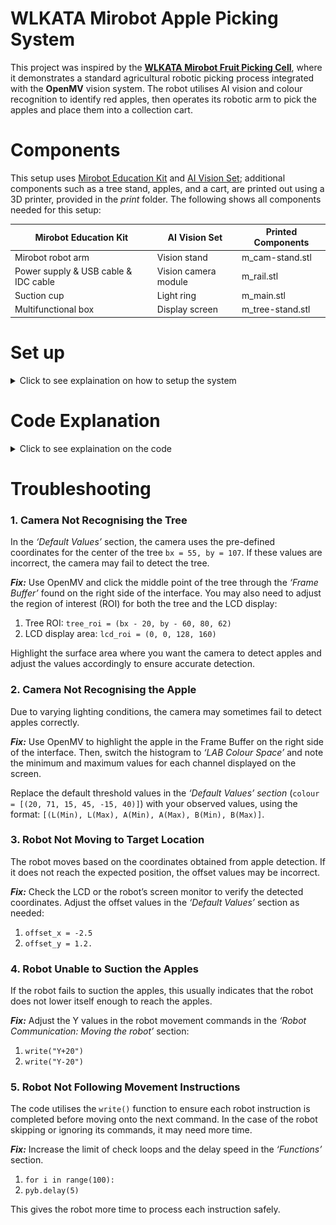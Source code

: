 # WLKATA Mirobot Apple Picking System
This project was inspired by the __[WLKATA Mirobot Fruit Picking Cell](https://www.wlkata.com/products/wlkata-mirobot-fruit-picking-cell-ai-vision-smart-farming-training-solution?srsltid=AfmBOoqAc8YDDn7FQlc3SLJ9pG7SN-iGf-ZfR0vqHMXYsWzJBoCJjYRc)__, where it demonstrates a standard agricultural robotic picking process integrated with the __OpenMV__ vision system. The robot utilises AI vision and colour recognition to identify red apples, then operates its robotic arm to pick the apples and place them into a collection cart.

# Components
This setup uses [Mirobot Education Kit](https://www.wlkata.com/products/wlkata-best-6-axis-stem-educational-robot-arm-kit) and [AI Vision Set](https://www.wlkata.com/products/wlkata-ai-vision-set); additional components such as a tree stand, apples, and a cart, are printed out using a 3D printer, provided in the _print_ folder. The following shows all components needed for this setup:

| Mirobot Education Kit | AI Vision Set | Printed Components |
| --------------------- | ------------- | ------------------ |
| Mirobot robot arm | Vision stand | m_cam-stand.stl
| Power supply & USB cable & IDC cable | Vision camera module | m_rail.stl
| Suction cup | Light ring | m_main.stl
| Multifunctional box | Display screen | m_tree-stand.stl

# Set up
<details>
  <summary>Click to see explaination on how to setup the system</summary>

  #### 1. Camera stand - m_cam-stand.stl <br>
  For this setup, the vision module should be mounted sideways instead of the default top-down configuration. Mount the camera stand on the side without the flange. Secure the vision stand, followed by the light ring. Ensure both components are centered to the apples to provide proper alignment during operation. <br>
![cam-stand](https://github.com/SUTAMPU/wlkata-apple-picking/blob/main/setup/cam-stand.jpg?raw=true)

  #### 2. Rail - m_rail.stl <br>
  Attach the rail to the calibration board. The placement is flexible; in our setup, it is positioned at the edge. If a different location is desired, the corresponding adjustments can be made directly in the code. <br>
![rail](https://github.com/SUTAMPU/wlkata-apple-picking/blob/main/setup/rail.jpg?raw=true)

  #### 3. Tree and Apples - m_main.stl <br>
  To attach the apples securely to the tree, use magnet tape. Place the tape around the perimeter of each apple and on the tree at positions matching the apples’ size. This allows the apple to be easily attached and removed during the picking process. <br>
![main](https://github.com/SUTAMPU/wlkata-apple-picking/blob/main/setup/main.jpg?raw=true)

  #### 4. Tree stand - m_tree-stand.stl <br>
  Use the flange as a guide for positioning the curved sections of the stand. Begin by attaching the base, securing the clip and locking the assembly in place as illustrated. <br>
![tree-stand](https://github.com/SUTAMPU/wlkata-apple-picking/blob/main/setup/tree-stand.jpg?raw=true)

_Once you have completed the assembly, it should come together like this:_ <br>
![setup-3d](https://github.com/SUTAMPU/wlkata-apple-picking/blob/main/setup/setup-3d.jpg?raw=true)
![setup](https://github.com/SUTAMPU/wlkata-apple-picking/blob/main/setup/setup.jpg?raw=true)
</details>

# Code Explanation
<details>
  <summary>Click to see explaination on the code</summary>

  ### Imports and Initialisations
  Before running the system, necessary modules must be imported: 
  - `sensor` controls the camera sensor.
  - `display` manages the LCD screen.
  - `pyb` handles communication between the OpenMV and robotic arm.
	The camera settings must also be configured during this stage to ensure reliable detection.
  ```
  import sensor, pyb, display
  from pyb import UART

  uart = UART(3, 115200)
  
  sensor.reset()
  sensor.set_pixformat(sensor.RGB565) 
  sensor.skip_frames                  
  sensor.set_auto_gain(False)         
  sensor.set_auto_whitebal(False)     
  
  sensor.set_framesize(sensor.LCD)
  sensor.skip_frames(time=2000)
  lcd = display.SPIDisplay()
  ```

  ### Functions
  Functions are used to organise the code and perform a specific repetitive task. In this project, two functions are created:
  - `write(command, wait=True)` sends a command to the robot through UART and, if specified, waits for the robot to finish its movement before sending another command.
  - `linear_regression(x, y)` to convert camera coordinates into robot position coordinates.<br>

The function `write()` streamlines communication with the robotic arm. Instead of relying on `pyb.delay(1000)`, which is inconsistent (too long or too short), `write()` directly checks the robot’s responses to ensure each command is completed before the next is sent. It also eliminates the need to write `\n` after every command, making it more readable.
```
def write(command, wait = True):
uart.write(command + "\n")
if wait == True:
    inBytes = b''
    for i in range(100):            
        while uart.any() > 0:
            inBytes += uart.read()
        if b'>' in inBytes:
            break
        pyb.delay(5)
```
  Having the function `linear_regression()` makes it easier to debug in the case of the robot moving to the wrong coordinates. This function can be used to test the robot manually with known inputs and see if it gives out the expected output. Since we are using linear regression twice, it is cleaner to write the logic once.
  ```
  def linear_regression(x, y):
  n = len(x)
  sx = sum(x)
  sy = sum(y)
  sx2 = sum(x[i]**2 for i in range(n))
  sxsy = sum(x[i] * y[i] for i in range(n))
  
  m = (n * sxsy - sx * sy) / (n * sx2 - sx**2)
  b = (sy - m * sx) / n
  return m, b
  ```
  ### Default Values
  Specific parameters are configured to ensure smooth and accurate operation. By providing a reliable baseline, the system is able to ensure consistent behaviour across multiple attempts. It also simplifies troubleshooting as it will always be attributed to dynamic inputs rather than the systems’ initialisation. <br>

  | Functions | Code |
  | --------- | ---- |
  | Tree center coordinates | `bx = 55`<br>`by = 107` |
  | Colour thresholds | `colour = [(20, 71, 15, 45, -15, 40)]` |
  | Region of Interest (ROI) | `tree_roi = (bx - 20, by - 60, 80, 62)`<br>`lcd_roi = (0, 0, 128, 160)` |
  
  The camera and robot do not share the same coordinate system. The camera detects objects in the x and y axes, while the robot moves along the x and z axes. To align them, we use calibration datasets to map camera pixel values to real robot positions. These mapping are then processed using linear regression to establish a mathematical relationship between the two coordinate systems.

This calibration ensures that when the camera detects an apple, the robot can correctly interpret its real world location and move towards the exact position: <br>

  | X-Axis Calibration | Z-Axis Calibration |
  | ------------------ | ------------------ |
  | `camera_x = [43, 61, 84, 80]` | `camera_y = [93, 105, 105, 100]` |
  | `robot_x = [197, 215, 231, 247]` | `robot_z = [126, 100, 132, 100]` |

  ### Linear Regressions
  Linear regression is a simple method used to model the relationship between a dependent variable and one or more independent variables. In this case, the linear relationship determines the correlation between the camera’s x and y coordinates and the robot’s x and z coordinates . This involves performing two separate linear regressions: 
  
  1. Mapping the camera’s _x-axis_ to the robot’s _x-axis_ <br>
  ![linear-x](https://github.com/SUTAMPU/wlkata-apple-picking/blob/main/calc/linear-x.jpg?raw=true)
  2. Mapping the camera’s _y-axis_ to the robot's _z-axis_ <br>
  ![linear-y](https://github.com/SUTAMPU/wlkata-apple-picking/blob/main/calc/linear-y.jpg?raw=true)

  The steps for performing linear regression are outlined below:
  | Calculation | Mathematical Process | Coding Process |
  | ----------- | -------------------- | -------------- |
  | Slope _m_ | (math) | `n = len(x)`<br>`sx = sum(x)`<br>`sy = sum(y)`<br>`sx2 = sum(xi**2 for xi in x)`<br>`sxsy = sum(x[i] * y[i] for i in range(n))`<br><br>`m = (n * sxsy - sx * sy) / (n * sx2 - sx**2)` |
  | Intercept _b_ | (math) | `b = (sy / n) - m * (sx / n)` |
  | Equation | (math) | `for i in range (n):`<br>`  robot_x_pos = b_x + m_x * x[i] + offset_x`<br>`  robot_z_pos = b_z + m_z * y[i] + offset_y` |
  
  Calibration values are the slope and intercept obtained from these regressions. They are crucial as they translate the camera coordinates into accurate robot coordinates. They ensure it moves accurately based on camera input. Without them, the robot may overshoot, undershoot, or move to completely wrong positions.
  
  ### Robot Commands
  Before allowing the robot to move on with detection, certain conditions must be met:
  1. Enable feedback communication so responses are tracked.
  2. Reset the robot to its home position.
  3. Set the movement mode to absolute positioning with linear motion commands _(assuming robot has been previously used)_.
  4. Switch off suction pump to ensure safe starting state.
  ```
  write("$40 = 1", False)
  write("$H")
  pyb.delay(8000)
  write("M20 G90 G00 F1000", False)
  write("M3S0")
  ```
  Once these conditions are satisfied, the robot performs the following workflow:<br>
  ![workflow](https://github.com/SUTAMPU/wlkata-apple-picking/blob/main/calc/workflow.jpg?raw=true)<br>
  
  The robot repeats this workflow until all apples have been collected, then returns to its home position to conclude the operation. The following shows how the robot should look like while collecting, suctioning, and placing apples into the cart.

  OpenMV uses UART _(Universal Asynchronous Receiver Transmitter)_ to directly communicate and exchange data between the computer and the robot. Below are common UART commands that correspond to __[Mirobot API functions](https://document.wlkata.com/?doc=/wlkata-mirobot-user-manual-platinum/)__ used in Wlkata Studio.
  | Functions | Mirobot API Command | UART Command |
  | --------- | ------------------- | ------------ |
  | Initialisation | `from mirobot`<br>`import MirobotAPI` | `uart = UART(3, 115200)` |
  | Homing | `api.home_simultaneous()` | `uart.write("$H\n")` |
  | Coordinate moving axis | `api.go_to_cartesian_lin(Motion.MOVJ, X, Y, Z, A, B, C)` | `uart.write("M20 G90 G1 X0 Y0 Z0\n")` |
  | Joint moving axis | `api.move_to_axis(MirobotJoint.Joint1, RevolveDirection.cw, 0)` | `uart.write("A0 B0 C0\n")` |
  | Open the suction cup | `api.suction_cup_on()` | `uart.write("M3 S1000\n”)` |
  | Close the suction cup | `api.suction_cup_off()` | `uart.write("M3 S0\n")` |
  | Set delay time | `sleep(1)` | `pyb.delay(1000)` |
  
</details>

# Troubleshooting
### 1. Camera Not Recognising the Tree <br>
In the _‘Default Values’_ section, the camera uses the pre-defined coordinates for the center of the tree `bx = 55, by = 107`. If these values are incorrect, the camera may fail to detect the tree.

___Fix:___ Use OpenMV and click the middle point of the tree through the _‘Frame Buffer’_ found on the right side of the interface.
You may also need to adjust the region of interest (ROI) for both the tree and the LCD display:
1. Tree ROI: `tree_roi = (bx - 20, by - 60, 80, 62)`
2. LCD display area: `lcd_roi = (0, 0, 128, 160)`

Highlight the surface area where you want the camera to detect apples and adjust the values accordingly to ensure accurate detection.

### 2. Camera Not Recognising the Apple <br>
Due to varying lighting conditions, the camera may sometimes fail to detect apples correctly.

___Fix:___ Use OpenMV to highlight the apple in the Frame Buffer on the right side of the interface. Then, switch the histogram to  _‘LAB Colour Space’_  and note the minimum and maximum values for each channel displayed on the screen.

Replace the default threshold values in the _‘Default Values’ section_ (`colour = [(20, 71, 15, 45, -15, 40)]`) with your observed values, using the format: `[(L(Min), L(Max), A(Min), A(Max), B(Min), B(Max)]`.

### 3. Robot Not Moving to Target Location
The robot moves based on the coordinates obtained from apple detection. If it does not reach the expected position, the offset values may be incorrect.

___Fix:___ Check the LCD or the robot’s screen monitor to verify the detected coordinates. Adjust the offset values in the _‘Default Values’_ section as needed:
1. `offset_x = -2.5`
2. `offset_y = 1.2.`

### 4. Robot Unable to Suction the Apples
If the robot fails to suction the apples, this usually indicates that the robot does not lower itself enough to reach the apples. 

___Fix:___ Adjust the Y values in the robot movement commands in the _‘Robot Communication: Moving the robot’_ section:
1. `write("Y+20")`
2. `write("Y-20")`

### 5. Robot Not Following Movement Instructions
The code utilises the `write()` function to ensure each robot instruction is completed before moving onto the next command. In the case of the robot skipping or ignoring its commands, it may need more time.

___Fix:___ Increase the limit of check loops and the delay speed in the _‘Functions’_ section. 
1. `for i in range(100):`
2. `pyb.delay(5)`

This gives the robot more time to process each instruction safely.
